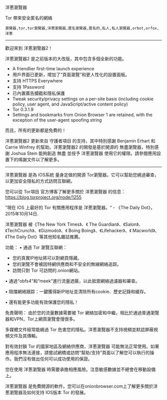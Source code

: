 洋蔥瀏覽器

Tor 帶來安全匿名的網絡

`瀏覽器,tor,tor瀏覽器,洋蔥瀏覽器,匿名瀏覽器,匿名的,私人,私人瀏覽器,orbot,orfox,洋蔥`

---

歡迎來到 洋蔥瀏覽器2！

洋蔥瀏覽器2 是之前版本的大改版，其中包含多個全新的功能。

* A friendlier first-time launch experience
* 用戶界面已更新，增加了“頁面瀏覽”和更人性化的設置面板。
* 支持 HTTPS Everywhere
* 支持 1Password
* 已內置廣告攔截和隱私保護
* Tweak security/privacy settings on a per-site basis (including cookie policy, user agent, and JavaScript/active content policy)
* Tor 0.3.1.9
* Settings and bookmarks from Onion Browser 1 are retained, with the exception of the user-agent spoofing string

而且，所有的更新都是免費的！

洋蔥瀏覽器2 更新來自 守護者項目 的支持，其中特別感謝 Benjamin Erhart 和 Carrie Winfrey 的幫助。洋蔥瀏覽器2 的開發是基於開源的 無盡瀏覽器，特別感謝 Joshua Stein 能夠創造 無盡 並授予 洋蔥瀏覽器 使用它的權限。請參閱應用設置下的鳴謝文件以了解更多。

---

洋蔥瀏覽器 是為 iOS系統 量身定做的開源 Tor瀏覽器。它可以幫助您繞過審查，以更加安全隱私的方式訪問互聯網。

您可以從 Tor項目 官方博客了解更多關於 洋蔥瀏覽器 的信息：
https://blog.torproject.org/node/1255

”現在 IOS 上最好的 Tor 有關應用程序是 洋蔥瀏覽器。“ - 《The Daily Dot》，2015年10月14日.

洋蔥瀏覽器 被《The New York Times》、《 The Guardian》、《Salon》、《TechCrunch》、《Gizmodo》、《 Boing Boing》、《Lifehacker》、《 Macworld》、《The Daily Dot》等其他知名雜誌推薦。

功能：
• 通過 Tor 瀏覽互聯網：
- 您的真實IP地址將可以對網頁隱藏。
- 您的瀏覽不會被因特網供應商和不安全的無線網絡追踪。
- 訪問只對 Tor 可訪問的.onion網站。

• 通過“obfs4”和“meek”進行流量遮蔽，以此抵禦網絡過濾器和審查。

• 阻擋網絡跟踪：一鍵獲得新IP地址並清除所有cookie、歷史記錄和緩存。

• 還有能更多功能有效保護您的隱私！

免責聲明：
由於您的流量數據需要被 Tor 網絡加密和中繼，相比於通過普通瀏覽器和VPN，Tor上網頁瀏覽會慢很多。

多媒體文件經常能繞過 Tor 危害您的隱私。洋蔥瀏覽器不支持視頻並默認屏蔽視頻文件及其傳輸。

對有效封鎖 Tor 的國家地區及網絡供應商，洋蔥瀏覽器 可能無法正常使用。如果應用程序無法連接，請嘗試網橋或訪問“幫助/支持”頁面以了解您可以執行的操作。我們沒有做出任何可以成功使用的保證。

您在使用 洋蔥瀏覽器 時需要承擔相應風險。注意敏感數據並不總會在移動設備上。

洋蔥瀏覽器 是免費開源的軟件。您可以在onionbrowser.com上了解更多關於洋蔥瀏覽器及如何支持 IOS版本 Tor 的發展。
